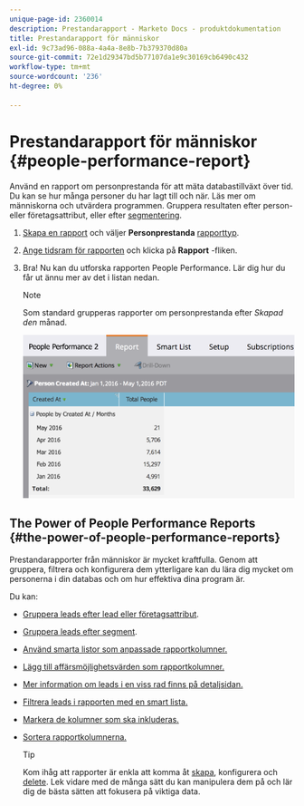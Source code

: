 ```yaml
---
unique-page-id: 2360014
description: Prestandarapport - Marketo Docs - produktdokumentation
title: Prestandarapport för människor
exl-id: 9c73ad96-088a-4a4a-8e8b-7b379370d80a
source-git-commit: 72e1d29347bd5b77107da1e9c30169cb6490c432
workflow-type: tm+mt
source-wordcount: '236'
ht-degree: 0%

---
```


# Prestandarapport för människor {#people-performance-report}

Använd en rapport om personprestanda för att mäta databastillväxt över tid. Du kan se hur många personer du har lagt till och när. Läs mer om människorna och utvärdera programmen. Gruppera resultaten efter person- eller företagsattribut, eller efter [segmentering](/help/marketo/product-docs/personalization/segmentation-and-snippets/segmentation/create-a-segmentation.md).

1. [Skapa en rapport](/help/marketo/product-docs/reporting/basic-reporting/creating-reports/create-a-report-in-a-program.md) och väljer **Personprestanda** [rapporttyp](/help/marketo/product-docs/reporting/basic-reporting/report-types/report-type-overview.md).

1. [Ange tidsram för rapporten](/help/marketo/product-docs/reporting/basic-reporting/editing-reports/change-a-report-time-frame.md) och klicka på **Rapport** -fliken.

1. Bra! Nu kan du utforska rapporten People Performance. Lär dig hur du får ut ännu mer av det i listan nedan.

   >[!NOTE]
   >
   >Som standard grupperas rapporter om personprestanda efter *Skapad den* månad.

   ![](assets/one.png)

## The Power of People Performance Reports {#the-power-of-people-performance-reports}

Prestandarapporter från människor är mycket kraftfulla. Genom att gruppera, filtrera och konfigurera dem ytterligare kan du lära dig mycket om personerna i din databas och om hur effektiva dina program är.

Du kan:

* [Gruppera leads efter lead eller företagsattribut](/help/marketo/product-docs/reporting/basic-reporting/report-activity/group-person-reports-by-attribute.md).
* [Gruppera leads efter segment](/help/marketo/product-docs/personalization/segmentation-and-snippets/segmentation/group-person-reports-by-segment.md).
* [Använd smarta listor som anpassade rapportkolumner.](/help/marketo/product-docs/reporting/basic-reporting/editing-reports/add-custom-columns-to-a-person-report.md)
* [Lägg till affärsmöjlighetsvärden som rapportkolumner.](/help/marketo/product-docs/reporting/basic-reporting/editing-reports/add-opportunity-columns-to-a-lead-report.md)
* [Mer information om leads i en viss rad finns på detaljsidan.](/help/marketo/product-docs/reporting/basic-reporting/report-activity/drill-down-in-a-people-performance-report.md)
* [Filtrera leads i rapporten med en smart lista.](/help/marketo/product-docs/reporting/basic-reporting/editing-reports/filter-people-in-a-report-with-a-smart-list.md)
* [Markera de kolumner som ska inkluderas.](/help/marketo/product-docs/reporting/basic-reporting/editing-reports/select-report-columns.md)
* [Sortera rapportkolumnerna.](/help/marketo/product-docs/reporting/basic-reporting/editing-reports/sort-report-on-columns.md)

   >[!TIP]
   >
   >Kom ihåg att rapporter är enkla att komma åt [skapa](/help/marketo/product-docs/reporting/basic-reporting/creating-reports/create-a-report-in-a-program.md), konfigurera och [delete](/help/marketo/product-docs/reporting/basic-reporting/report-activity/delete-a-report.md). Lek vidare med de många sätt du kan manipulera dem på och lär dig de bästa sätten att fokusera på viktiga data.
